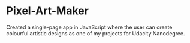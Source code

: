 # Pixel-Art-Maker
Created a single-page app in JavaScript where the user can create colourful artistic designs as one of my projects for Udacity Nanodegree.
